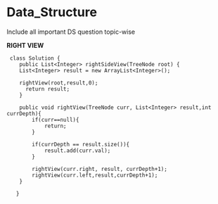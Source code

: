# Data_Structure
Include all important DS question topic-wise

**RIGHT VIEW**

     class Solution {
        public List<Integer> rightSideView(TreeNode root) {
        List<Integer> result = new ArrayList<Integer>();
        
        rightView(root,result,0);
          return result;
        }
        
        public void rightView(TreeNode curr, List<Integer> result,int currDepth){
            if(curr==null){
                return;
            }
            
            if(currDepth == result.size()){
                result.add(curr.val);
            }
            
            rightView(curr.right, result, currDepth+1);
            rightView(curr.left,result,currDepth+1);
        }
        
       }
